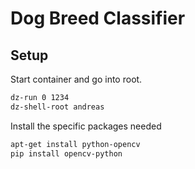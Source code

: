 # Dog Breed Classifier

## Setup

Start container and go into root.

```bash
dz-run 0 1234
dz-shell-root andreas
```

Install the specific packages needed

```bash
apt-get install python-opencv
pip install opencv-python
```

